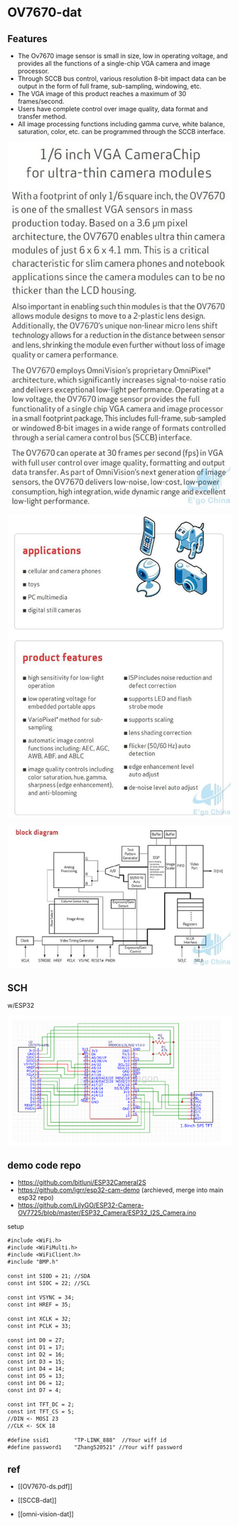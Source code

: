 

# OV7670-dat

## Features 
- The Ov7670 image sensor is small in size, low in operating voltage, and provides all the functions of a single-chip VGA camera and image processor.
- Through SCCB bus control, various resolution 8-bit impact data can be output in the form of full frame, sub-sampling, windowing, etc.
- The VGA image of this product reaches a maximum of 30 frames/second.
- Users have complete control over image quality, data format and transfer method.
- All image processing functions including gamma curve, white balance, saturation, color, etc. can be programmed through the SCCB interface.


![](2023-11-08-13-44-44.png)

![](2023-11-08-13-45-09.png)

![](2023-11-08-14-05-14.png)


## SCH 

w/ESP32

![](2024-12-28-17-04-47.png)



## demo code repo

- https://github.com/bitluni/ESP32CameraI2S
- https://github.com/igrr/esp32-cam-demo (archieved, merge into main esp32 repo)
- https://github.com/LilyGO/ESP32-Camera-OV7725/blob/master/ESP32_Camera/ESP32_I2S_Camera.ino


setup 

    #include <WiFi.h>
    #include <WiFiMulti.h>
    #include <WiFiClient.h>
    #include "BMP.h"

    const int SIOD = 21; //SDA
    const int SIOC = 22; //SCL

    const int VSYNC = 34;
    const int HREF = 35;

    const int XCLK = 32;
    const int PCLK = 33;

    const int D0 = 27;
    const int D1 = 17;
    const int D2 = 16;
    const int D3 = 15;
    const int D4 = 14;
    const int D5 = 13;
    const int D6 = 12;
    const int D7 = 4;

    const int TFT_DC = 2;
    const int TFT_CS = 5;
    //DIN <- MOSI 23
    //CLK <- SCK 18

    #define ssid1        "TP-LINK_888"  //Your wiff id
    #define password1    "Zhang520521" //Your wiff password


## ref 

- [[OV7670-ds.pdf]]

- [[SCCB-dat]]

- [[omni-vision-dat]]